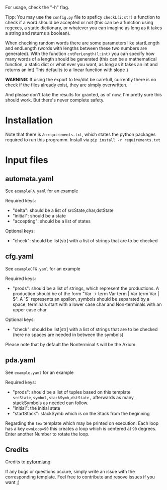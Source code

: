 For usage, check the "-h" flag.

Tipp: You may use the `config.py` file to speficy `checkL(i:str)` a function to check if a word
should be accepted or not (this can be a function using regexes, a static
dictionary, or whatever you can imagine as long as it takes a string and returns
a boolean).

When checking random words there are some parameters like startLength and
endLength (words with lengths between these two numbers are generated). With the
function `cntPerLength(l:int)` you can specify how many words of a length should
be generated (this can be a mathematical function, a static dict or what ever
you want, as long as it takes an int and returns an int)
This defaults to a linear function with slope `1`

**WARNING:** If using the export to tex/dot be carefull, currently there is no
check if the files already exist, they are simply overwritten.

And please don't take the results for granted, as of now, I'm pretty sure this
should work. But there's never complete safety.

Installation
============
Note that there is a `requirements.txt`, which states the python packages
required to run this programm. Install via `pip install -r requirements.txt`


Input files
===========

automata.yaml
-----------
See `exampleFA.yaml` for an example

Required keys:
- "delta": should be a list of srcState,char,dstState
- "initial": should be a state
- "accepting": should be a list of states

Optional keys:
- "check": should be list[str] with a list of strings that are to be checked


cfg.yaml
--------
See `exampleCFG.yaml` for an example

Required keys:
- "prods": should be a list of strings, which represent the productions. A
  production should be of the form "Var -> term Var term | Var term Var | $". A
  `$` represents an epsilon, symbols should be separated by a space, terminals
  start with a lower case char and Non-terminals with an upper case char

Optional keys:
- "check": should be list[str] with a list of strings that are to be checked
  (here no spaces are needed in between the symbols)

Please note that by default the Nonterminal `S` will be the Axiom

pda.yaml
---------
See `example.yaml` for an example

Required keys:
- "prods": should be a list of tuples based on this template
  `srcState,symbol,stackSymb,dstState,` afterwards as many stackSymbols
  as needed can follow.
- "initial": the initial state
- "startStack": stackSymb which is on the Stack from the beginning

Regarding the `tex` template which may be printed on execution: Each loop has a
key `ownLoop=90` this creates a loop which is centered at `90` degrees. Enter
another Number to rotate the loop.

Credits
-------
Credits to [pyformlang](https://github.com/Aunsiels/pyformlang)


If any bugs or questions occure, simply write an issue with the corresponding
template.
Feel free to contribute and resove issues if you want ;)

